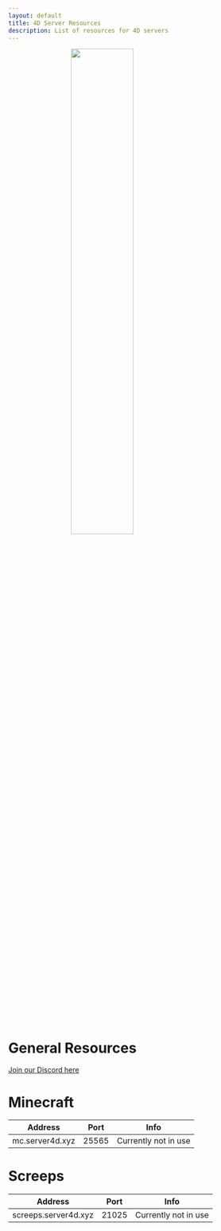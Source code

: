 ```yaml
---
layout: default 
title: 4D Server Resources 
description: List of resources for 4D servers 
---
```


<img src="{{site.baseurl}}/assets/img/tesseract.gif" style="display:block;margin-left:auto;margin-right:auto;width:50%;">

# General Resources 

[Join our Discord here](https://discord.gg/U7U4JPu)

# Minecraft 

| Address | Port | Info |
|---------|------|------|
| mc.server4d.xyz | 25565 | Currently not in use |

# Screeps 

| Address | Port | Info |
|---------|------|------|
| screeps.server4d.xyz | 21025 | Currently not in use |
